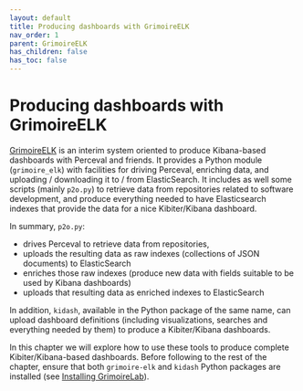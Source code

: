 ```yaml
---
layout: default
title: Producing dashboards with GrimoireELK
nav_order: 1
parent: GrimoireELK
has_children: false
has_toc: false
---
```


# Producing dashboards with GrimoireELK

[GrimoireELK](http://github.com/chaoss/grimoirelab-elk)
is an interim system oriented to produce Kibana-based dashboards with Perceval and friends.
It provides a Python module (`grimoire_elk`) with facilities for driving
Perceval, enriching data, and uploading / downloading it to / from ElasticSearch. It includes as well some scripts (mainly `p2o.py`) to retrieve data from repositories related to software development, and produce everything needed to have Elasticsearch indexes that provide the data for a nice Kibiter/Kibana dashboard.

In summary, `p2o.py`:

* drives Perceval to retrieve data from repositories,
* uploads the resulting data as raw indexes (collections of JSON documents) to ElasticSearch
* enriches those raw indexes (produce new data with fields suitable to be used by Kibana dashboards)
* uploads that resulting data as enriched indexes to ElasticSearch

In addition, `kidash`,
available in the Python package of the same name,
can upload dashboard definitions (including visualizations, searches and everything needed by them) to produce a Kibiter/Kibana dashboards.

In this chapter we will explore how to use these tools to produce complete
Kibiter/Kibana-based dashboards.
Before following to the rest of the chapter, ensure that both
`grimoire-elk` and `kidash` Python packages are installed
(see [Installing GrimoireLab](../basics/install.html)).
